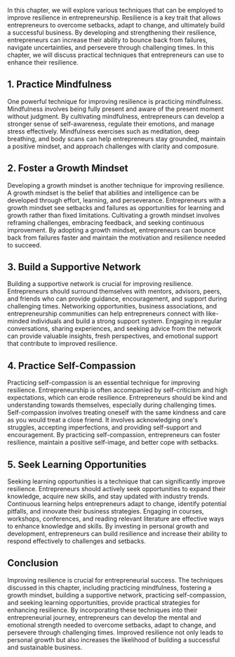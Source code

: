 
In this chapter, we will explore various techniques that can be employed to improve resilience in entrepreneurship. Resilience is a key trait that allows entrepreneurs to overcome setbacks, adapt to change, and ultimately build a successful business. By developing and strengthening their resilience, entrepreneurs can increase their ability to bounce back from failures, navigate uncertainties, and persevere through challenging times. In this chapter, we will discuss practical techniques that entrepreneurs can use to enhance their resilience.

**1. Practice Mindfulness**
---------------------------

One powerful technique for improving resilience is practicing mindfulness. Mindfulness involves being fully present and aware of the present moment without judgment. By cultivating mindfulness, entrepreneurs can develop a stronger sense of self-awareness, regulate their emotions, and manage stress effectively. Mindfulness exercises such as meditation, deep breathing, and body scans can help entrepreneurs stay grounded, maintain a positive mindset, and approach challenges with clarity and composure.

**2. Foster a Growth Mindset**
------------------------------

Developing a growth mindset is another technique for improving resilience. A growth mindset is the belief that abilities and intelligence can be developed through effort, learning, and perseverance. Entrepreneurs with a growth mindset see setbacks and failures as opportunities for learning and growth rather than fixed limitations. Cultivating a growth mindset involves reframing challenges, embracing feedback, and seeking continuous improvement. By adopting a growth mindset, entrepreneurs can bounce back from failures faster and maintain the motivation and resilience needed to succeed.

**3. Build a Supportive Network**
---------------------------------

Building a supportive network is crucial for improving resilience. Entrepreneurs should surround themselves with mentors, advisors, peers, and friends who can provide guidance, encouragement, and support during challenging times. Networking opportunities, business associations, and entrepreneurship communities can help entrepreneurs connect with like-minded individuals and build a strong support system. Engaging in regular conversations, sharing experiences, and seeking advice from the network can provide valuable insights, fresh perspectives, and emotional support that contribute to improved resilience.

**4. Practice Self-Compassion**
-------------------------------

Practicing self-compassion is an essential technique for improving resilience. Entrepreneurship is often accompanied by self-criticism and high expectations, which can erode resilience. Entrepreneurs should be kind and understanding towards themselves, especially during challenging times. Self-compassion involves treating oneself with the same kindness and care as you would treat a close friend. It involves acknowledging one's struggles, accepting imperfections, and providing self-support and encouragement. By practicing self-compassion, entrepreneurs can foster resilience, maintain a positive self-image, and better cope with setbacks.

**5. Seek Learning Opportunities**
----------------------------------

Seeking learning opportunities is a technique that can significantly improve resilience. Entrepreneurs should actively seek opportunities to expand their knowledge, acquire new skills, and stay updated with industry trends. Continuous learning helps entrepreneurs adapt to change, identify potential pitfalls, and innovate their business strategies. Engaging in courses, workshops, conferences, and reading relevant literature are effective ways to enhance knowledge and skills. By investing in personal growth and development, entrepreneurs can build resilience and increase their ability to respond effectively to challenges and setbacks.

**Conclusion**
--------------

Improving resilience is crucial for entrepreneurial success. The techniques discussed in this chapter, including practicing mindfulness, fostering a growth mindset, building a supportive network, practicing self-compassion, and seeking learning opportunities, provide practical strategies for enhancing resilience. By incorporating these techniques into their entrepreneurial journey, entrepreneurs can develop the mental and emotional strength needed to overcome setbacks, adapt to change, and persevere through challenging times. Improved resilience not only leads to personal growth but also increases the likelihood of building a successful and sustainable business.
